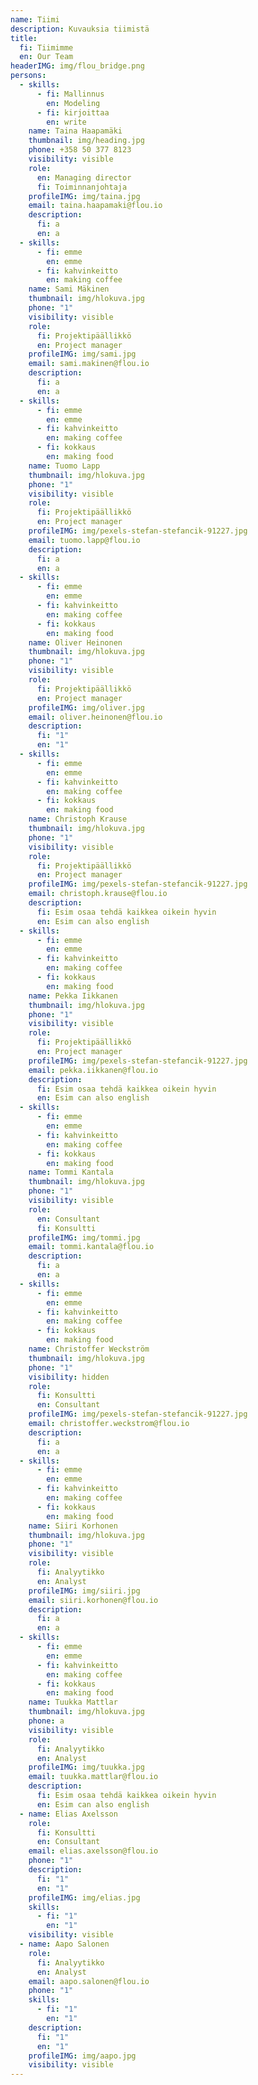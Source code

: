 ```yaml
---
name: Tiimi
description: Kuvauksia tiimistä
title:
  fi: Tiimimme
  en: Our Team
headerIMG: img/flou_bridge.png
persons:
  - skills:
      - fi: Mallinnus
        en: Modeling
      - fi: kirjoittaa
        en: write
    name: Taina Haapamäki
    thumbnail: img/heading.jpg
    phone: +358 50 377 8123
    visibility: visible
    role:
      en: Managing director
      fi: Toiminnanjohtaja
    profileIMG: img/taina.jpg
    email: taina.haapamaki@flou.io
    description:
      fi: a
      en: a
  - skills:
      - fi: emme
        en: emme
      - fi: kahvinkeitto
        en: making coffee
    name: Sami Mäkinen
    thumbnail: img/hlokuva.jpg
    phone: "1"
    visibility: visible
    role:
      fi: Projektipäällikkö
      en: Project manager
    profileIMG: img/sami.jpg
    email: sami.makinen@flou.io
    description:
      fi: a
      en: a
  - skills:
      - fi: emme
        en: emme
      - fi: kahvinkeitto
        en: making coffee
      - fi: kokkaus
        en: making food
    name: Tuomo Lapp
    thumbnail: img/hlokuva.jpg
    phone: "1"
    visibility: visible
    role:
      fi: Projektipäällikkö
      en: Project manager
    profileIMG: img/pexels-stefan-stefancik-91227.jpg
    email: tuomo.lapp@flou.io
    description:
      fi: a
      en: a
  - skills:
      - fi: emme
        en: emme
      - fi: kahvinkeitto
        en: making coffee
      - fi: kokkaus
        en: making food
    name: Oliver Heinonen
    thumbnail: img/hlokuva.jpg
    phone: "1"
    visibility: visible
    role:
      fi: Projektipäällikkö
      en: Project manager
    profileIMG: img/oliver.jpg
    email: oliver.heinonen@flou.io
    description:
      fi: "1"
      en: "1"
  - skills:
      - fi: emme
        en: emme
      - fi: kahvinkeitto
        en: making coffee
      - fi: kokkaus
        en: making food
    name: Christoph Krause
    thumbnail: img/hlokuva.jpg
    phone: "1"
    visibility: visible
    role:
      fi: Projektipäällikkö
      en: Project manager
    profileIMG: img/pexels-stefan-stefancik-91227.jpg
    email: christoph.krause@flou.io
    description:
      fi: Esim osaa tehdä kaikkea oikein hyvin
      en: Esim can also english
  - skills:
      - fi: emme
        en: emme
      - fi: kahvinkeitto
        en: making coffee
      - fi: kokkaus
        en: making food
    name: Pekka Iikkanen
    thumbnail: img/hlokuva.jpg
    phone: "1"
    visibility: visible
    role:
      fi: Projektipäällikkö
      en: Project manager
    profileIMG: img/pexels-stefan-stefancik-91227.jpg
    email: pekka.iikkanen@flou.io
    description:
      fi: Esim osaa tehdä kaikkea oikein hyvin
      en: Esim can also english
  - skills:
      - fi: emme
        en: emme
      - fi: kahvinkeitto
        en: making coffee
      - fi: kokkaus
        en: making food
    name: Tommi Kantala
    thumbnail: img/hlokuva.jpg
    phone: "1"
    visibility: visible
    role:
      en: Consultant
      fi: Konsultti
    profileIMG: img/tommi.jpg
    email: tommi.kantala@flou.io
    description:
      fi: a
      en: a
  - skills:
      - fi: emme
        en: emme
      - fi: kahvinkeitto
        en: making coffee
      - fi: kokkaus
        en: making food
    name: Christoffer Weckström
    thumbnail: img/hlokuva.jpg
    phone: "1"
    visibility: hidden
    role:
      fi: Konsultti
      en: Consultant
    profileIMG: img/pexels-stefan-stefancik-91227.jpg
    email: christoffer.weckstrom@flou.io
    description:
      fi: a
      en: a
  - skills:
      - fi: emme
        en: emme
      - fi: kahvinkeitto
        en: making coffee
      - fi: kokkaus
        en: making food
    name: Siiri Korhonen
    thumbnail: img/hlokuva.jpg
    phone: "1"
    visibility: visible
    role:
      fi: Analyytikko
      en: Analyst
    profileIMG: img/siiri.jpg
    email: siiri.korhonen@flou.io
    description:
      fi: a
      en: a
  - skills:
      - fi: emme
        en: emme
      - fi: kahvinkeitto
        en: making coffee
      - fi: kokkaus
        en: making food
    name: Tuukka Mattlar
    thumbnail: img/hlokuva.jpg
    phone: a
    visibility: visible
    role:
      fi: Analyytikko
      en: Analyst
    profileIMG: img/tuukka.jpg
    email: tuukka.mattlar@flou.io
    description:
      fi: Esim osaa tehdä kaikkea oikein hyvin
      en: Esim can also english
  - name: Elias Axelsson
    role:
      fi: Konsultti
      en: Consultant
    email: elias.axelsson@flou.io
    phone: "1"
    description:
      fi: "1"
      en: "1"
    profileIMG: img/elias.jpg
    skills:
      - fi: "1"
        en: "1"
    visibility: visible
  - name: Aapo Salonen
    role:
      fi: Analyytikko
      en: Analyst
    email: aapo.salonen@flou.io
    phone: "1"
    skills:
      - fi: "1"
        en: "1"
    description:
      fi: "1"
      en: "1"
    profileIMG: img/aapo.jpg
    visibility: visible
---
```

